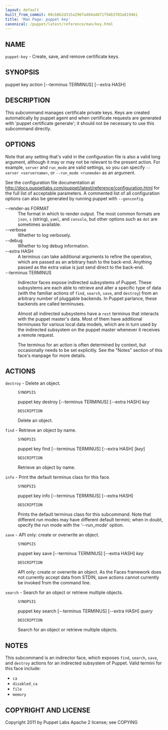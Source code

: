 ```yaml
---
layout: default
built_from_commit: 08cb8b2d315a296fa404a4871f94b3703a819461
title: 'Man Page: puppet key'
canonical: /puppet/latest/reference/man/key.html
---
```


<div class='mp'>
<h2 id="NAME">NAME</h2>
<p class="man-name">
  <code>puppet-key</code> - <span class="man-whatis">Create, save, and remove certificate keys.</span>
</p>

<h2 id="SYNOPSIS">SYNOPSIS</h2>

<p>puppet key <var>action</var> [--terminus TERMINUS] [--extra HASH]</p>

<h2 id="DESCRIPTION">DESCRIPTION</h2>

<p>This subcommand manages certificate private keys. Keys are created
automatically by puppet agent and when certificate requests are generated
with 'puppet certificate generate'; it should not be necessary to use this
subcommand directly.</p>

<h2 id="OPTIONS">OPTIONS</h2>

<p>Note that any setting that's valid in the configuration
file is also a valid long argument, although it may or may not be
relevant to the present action. For example, <code>server</code> and <code>run_mode</code> are valid
settings, so you can specify <code>--server &lt;servername></code>, or
<code>--run_mode &lt;runmode></code> as an argument.</p>

<p>See the configuration file documentation at
<a href="http://docs.puppetlabs.com/puppet/latest/reference/configuration.html" data-bare-link="true">http://docs.puppetlabs.com/puppet/latest/reference/configuration.html</a> for the
full list of acceptable parameters. A commented list of all
configuration options can also be generated by running puppet with
<code>--genconfig</code>.</p>

<dl>
<dt>--render-as FORMAT</dt><dd>The format in which to render output. The most common formats are <code>json</code>,
<code>s</code> (string), <code>yaml</code>, and <code>console</code>, but other options such as <code>dot</code> are
sometimes available.</dd>
<dt>--verbose</dt><dd>Whether to log verbosely.</dd>
<dt class="flush">--debug</dt><dd>Whether to log debug information.</dd>
<dt>--extra HASH</dt><dd>A terminus can take additional arguments to refine the operation, which
are passed as an arbitrary hash to the back-end.  Anything passed as
the extra value is just send direct to the back-end.</dd>
<dt>--terminus TERMINUS</dt><dd><p>Indirector faces expose indirected subsystems of Puppet. These
subsystems are each able to retrieve and alter a specific type of data
(with the familiar actions of <code>find</code>, <code>search</code>, <code>save</code>, and <code>destroy</code>)
from an arbitrary number of pluggable backends. In Puppet parlance,
these backends are called terminuses.</p>

<p>Almost all indirected subsystems have a <code>rest</code> terminus that interacts
with the puppet master's data. Most of them have additional terminuses
for various local data models, which are in turn used by the indirected
subsystem on the puppet master whenever it receives a remote request.</p>

<p>The terminus for an action is often determined by context, but
occasionally needs to be set explicitly. See the "Notes" section of this
face's manpage for more details.</p></dd>
</dl>


<h2 id="ACTIONS">ACTIONS</h2>

<dl>
<dt><code>destroy</code> - Delete an object.</dt><dd><p><code>SYNOPSIS</code></p>

<p>puppet key destroy [--terminus TERMINUS] [--extra HASH] <var>key</var></p>

<p><code>DESCRIPTION</code></p>

<p>Delete an object.</p></dd>
<dt><code>find</code> - Retrieve an object by name.</dt><dd><p><code>SYNOPSIS</code></p>

<p>puppet key find [--terminus TERMINUS] [--extra HASH] [<var>key</var>]</p>

<p><code>DESCRIPTION</code></p>

<p>Retrieve an object by name.</p></dd>
<dt><code>info</code> - Print the default terminus class for this face.</dt><dd><p><code>SYNOPSIS</code></p>

<p>puppet key info [--terminus TERMINUS] [--extra HASH]</p>

<p><code>DESCRIPTION</code></p>

<p>Prints the default terminus class for this subcommand. Note that different
run modes may have different default termini; when in doubt, specify the
run mode with the '--run_mode' option.</p></dd>
<dt><code>save</code> - API only: create or overwrite an object.</dt><dd><p><code>SYNOPSIS</code></p>

<p>puppet key save [--terminus TERMINUS] [--extra HASH] <var>key</var></p>

<p><code>DESCRIPTION</code></p>

<p>API only: create or overwrite an object. As the Faces framework does not
currently accept data from STDIN, save actions cannot currently be invoked
from the command line.</p></dd>
<dt><code>search</code> - Search for an object or retrieve multiple objects.</dt><dd><p><code>SYNOPSIS</code></p>

<p>puppet key search [--terminus TERMINUS] [--extra HASH] <var>query</var></p>

<p><code>DESCRIPTION</code></p>

<p>Search for an object or retrieve multiple objects.</p></dd>
</dl>


<h2 id="NOTES">NOTES</h2>

<p>This subcommand is an indirector face, which exposes <code>find</code>, <code>search</code>, <code>save</code>,
and <code>destroy</code> actions for an indirected subsystem of Puppet. Valid termini for
this face include:</p>

<ul>
<li><code>ca</code></li>
<li><code>disabled_ca</code></li>
<li><code>file</code></li>
<li><code>memory</code></li>
</ul>


<h2 id="COPYRIGHT-AND-LICENSE">COPYRIGHT AND LICENSE</h2>

<p>Copyright 2011 by Puppet Labs
Apache 2 license; see COPYING</p>

</div>
